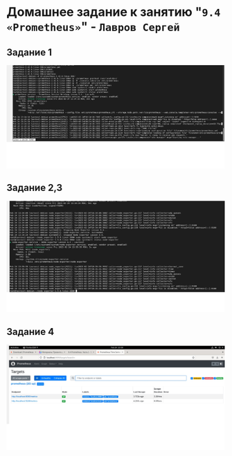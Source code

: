 # Домашнее задание к занятию "`9.4 «Prometheus»`" - `Лавров Сергей`

## Задание 1
   ![alt_text](https://github.com/SergeyLavrov/8.1.-Git/blob/main/img/Задание9.4.1.jpg)

## Задание 2,3
   ![alt_text](https://github.com/SergeyLavrov/8.1.-Git/blob/main/img/Задание9.4.2.jpg)
  
## Задание 4
   ![alt_text](https://github.com/SergeyLavrov/8.1.-Git/blob/main/img/Задание9.4.3.jpg)
